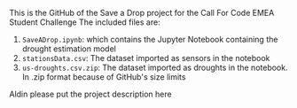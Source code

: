 This is the GitHub of the Save a Drop project for the Call For Code EMEA Student Challenge
The included files are:
1. `SaveADrop.ipynb`: which contains the Jupyter Notebook containing the drought estimation model
2. `stationsData.csv`: The dataset imported as sensors in the notebook
3. `us-droughts.csv.zip`: The dataset imported as droughts in the notebook. In .zip format because of GitHub's size limits

Aldin please put the project description here
